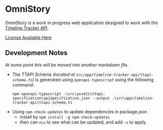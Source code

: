 # OmniStory

OmniStory is a work in progress web application designed to work with
the [Timeline Tracker API](https://github.com/kirypto/TimelineTracker).

[License Available Here](LICENSE.txt)

## Development Notes

_At some point this will be moved into another markdown file._

- The TTAPI Schema _(located at `src/app/timeline-tracker-api/ttapi-schema.ts`)_ is generated using
  `openapi-typescript` using the following command:
  ```
  npm openapi-typescript .\src\assets\ttapi-specification\apiSpecification.json --output .\src\app\timeline-tracker-api\ttapi-schema.ts
  ```
- Using `npm-check-updates` to update dependencies in package.json
  - install by `npm install -g npm-check-updates`
  - then can `ncu` to see what can be updated, and add `-u` to apply.
